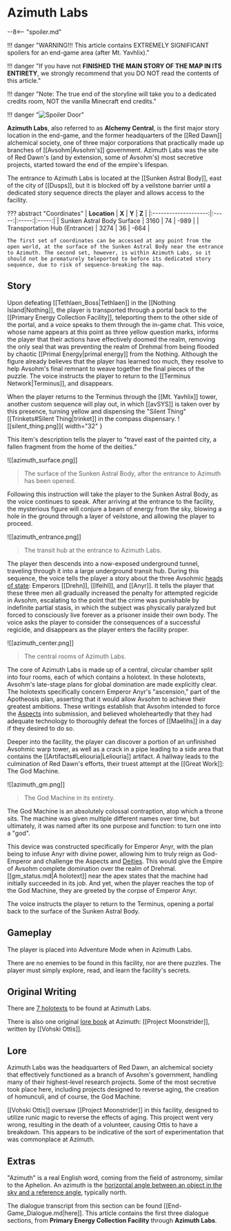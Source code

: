 # Azimuth Labs

--8<-- "spoiler.md"

!!! danger "WARNING!!! This article contains EXTREMELY SIGNIFICANT spoilers for an end-game area (after Mt. Yavhlix)."

!!! danger "If you have not **FINISHED THE MAIN STORY OF THE MAP IN ITS ENTIRETY**, we strongly recommend that you DO NOT read the contents of this article."

!!! danger "Note: The true end of the storyline will take you to a dedicated credits room, NOT the vanilla Minecraft end credits."

!!! danger "![Spoiler Door](/assets/img/spoiler_door.png)"

**Azimuth Labs**, also referred to as **Alchemy Central**, is the first major story location in the end-game, and the former headquarters of the [[Red Dawn]] alchemical society, one of three major corporations that practically made up branches of [[Avsohm|Avsohm's]] government. Azimuth Labs was the site of Red Dawn's (and by extension, some of Avsohm's) most secretive projects, started toward the end of the empire's lifespan.

The entrance to Azimuth Labs is located at the [[Sunken Astral Body]], east of the city of [[Dusps]], but it is blocked off by a veilstone barrier until a dedicated story sequence directs the player and allows access to the facility.

??? abstract "Coordinates"
    | **Location** | **X** | **Y** | **Z** |
    |:--------------------:|:-----:|:-----:|:-----:|
    | Sunken Astral Body Surface | 3160 |  74  | -989  |
    | Transportation Hub (Entrance) | 3274 | 36 | -664 |

    The first set of coordinates can be accessed at any point from the open world, at the surface of the Sunken Astral Body near the entrance to Azimuth. The second set, however, is within Azimuth Labs, so it should not be prematurely teleported to before its dedicated story sequence, due to risk of sequence-breaking the map.

## Story
Upon defeating [[Tethlaen_Boss|Tethlaen]] in the [[Nothing Island|Nothing]], the player is transported through a portal back to the [[Primary Energy Collection Facility]], teleporting them to the other side of the portal, and a voice speaks to them through the in-game chat. This voice, whose name appears at this point as three yellow question marks, informs the player that their actions have effectively doomed the realm, removing the only seal that was preventing the realm of Drehmal from being flooded by chaotic [[Primal Energy|primal energy]] from the Nothing. Although the figure already believes that the player has learned too much, they resolve to help Avsohm's final remnant to weave together the final pieces of the puzzle. The voice instructs the player to return to the [[Terminus Network|Terminus]], and disappears.

When the player returns to the Terminus through the [[Mt. Yavhlix]] tower, another custom sequence will play out, in which [[avSYS]] is taken over by this presence, turning yellow and dispensing the "Silent Thing" [[Trinkets#Silent Thing|trinket]] in the compass dispensary. ![[silent_thing.png]]{ width="32" }

This item's description tells the player to "travel east of the painted city, a fallen fragment from the home of the deities." 

![[azimuth_surface.png]]
> The surface of the Sunken Astral Body, after the entrance to Azimuth has been opened.

Following this instruction will take the player to the Sunken Astral Body, as the voice continues to speak. After arriving at the entrance to the facility, the mysterious figure will conjure a beam of energy from the sky, blowing a hole in the ground through a layer of veilstone, and allowing the player to proceed.

![[azimuth_entrance.png]]
> The transit hub at the entrance to Azimuth Labs.

The player then descends into a now-exposed underground tunnel, traveling through it into a large underground transit hub. During this sequence, the voice tells the player a story about the three Avsohmic [heads of state](/Lore/Historical_Figures/Avsohm/Emperors/): Emperors [[Drehn]], [[Ifeihl]], and [[Anyr]]. It tells the player that these three men all gradually increased the penalty for attempted regicide in Avsohm, escalating to the point that the crime was punishable by indefinite partial stasis, in which the subject was physically paralyzed but forced to consciously live forever as a prisoner inside their own body. The voice asks the player to consider the consequences of a successful regicide, and disappears as the player enters the facility proper.

![[azimuth_center.png]]
> The central rooms of Azimuth Labs.

The core of Azimuth Labs is made up of a central, circular chamber split into four rooms, each of which contains a holotext. In these holotexts, Avsohm's late-stage plans for global domination are made explicitly clear. The holotexts specifically concern Emperor Anyr's "ascension," part of the Apotheosis plan, asserting that it would allow Avsohm to achieve their greatest ambitions. These writings establish that Avsohm intended to force the [Aspects](/Lore/Higher_Beings/Aspects/) into submission, and believed wholeheartedly that they had adequate technology to thoroughly defeat the forces of [[Maelihs]] in a day if they desired to do so. 

Deeper into the facility, the player can discover a portion of an unfinished Avsohmic warp tower, as well as a crack in a pipe leading to a side area that contains the [[Artifacts#Leliouria|Leliouria]] artifact. A hallway leads to the culmination of Red Dawn's efforts, their truest attempt at the [[Great Work]]: The God Machine.

![[azimuth_gm.png]]
> The God Machine in its entirety.

The God Machine is an absolutely colossal contraption, atop which a throne sits. The machine was given multiple different names over time, but ultimately, it was named after its one purpose and function: to turn one into a "god". 

This device was constructed specifically for Emperor Anyr, with the plan being to infuse Anyr with divine power, allowing him to truly reign as God-Emperor and challenge the Aspects and [Deities](/Lore/Higher_Beings/Deities/). This would give the Empire of Avsohm complete domination over the realm of Drehmal. [[gm_status.md|A holotext]] near the apex states that the machine had initially succeeded in its job. And yet, when the player reaches the top of the God Machine, they are greeted by the corpse of Emperor Anyr.

The voice instructs the player to return to the Terminus, opening a portal back to the surface of the Sunken Astral Body.

## Gameplay
The player is placed into Adventure Mode when in Azimuth Labs.

There are no enemies to be found in this facility, nor are there puzzles. The player must simply explore, read, and learn the facility's secrets.

## Original Writing
There are [7 holotexts](/Story_and_Features/Holotexts/Post-Yav/Azimuth_Labs/) to be found at Azimuth Labs.

There is also one original [lore book](/Lore/Books/) at Azimuth: [[Project Moonstrider]], written by [[Vohski Ottis]].

## Lore
Azimuth Labs was the headquarters of Red Dawn, an alchemical society that effectively functioned as a branch of Avsohm's government, handling many of their highest-level research projects. Some of the most secretive took place here, including projects designed to reverse aging, the creation of homunculi, and of course, the God Machine.

[[Vohski Ottis]] oversaw [[Project Moonstrider]] in this facility, designed to utilize runic magic to reverse the effects of aging. This project went very wrong, resulting in the death of a volunteer, causing Ottis to have a breakdown. This appears to be indicative of the sort of experimentation that was commonplace at Azimuth.

## Extras
"Azimuth" is a real English word, coming from the field of astronomy, similar to the Aphelion. An azimuth is the [horizontal angle between an object in the sky and a reference angle](https://en.wikipedia.org/wiki/Azimuth), typically north.

The dialogue transcript from this section can be found [[End-Game_Dialogue.md|here]]. This article contains the first three dialogue sections, from **Primary Energy Collection Facility** through **Azimuth Labs**.
